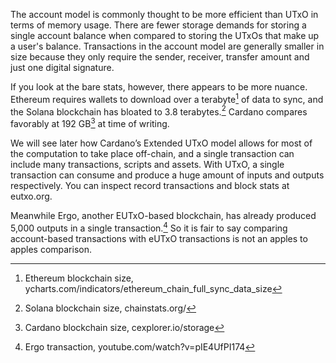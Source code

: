 The account model is commonly thought to be more efficient than UTxO in terms of memory usage. There are fewer storage demands for storing a single account balance when compared to storing the UTxOs that make up a user's balance. Transactions in the account model are generally smaller in size because they only require the sender, receiver, transfer amount and just one digital signature. 

If you look at the bare stats, however, there appears to be more nuance. Ethereum requires wallets to download over a terabyte[^1] of data to sync, and the Solana blockchain has bloated to 3.8 terabytes.[^2] Cardano compares favorably at 192 GB[^3] at time of writing.  

We will see later how Cardano’s Extended UTxO model allows for most of the computation to take place off-chain, and a single transaction can include many transactions, scripts and assets. With UTxO, a single transaction can consume and produce a huge amount of inputs and outputs respectively. You can inspect record transactions and block stats at eutxo.org. 

Meanwhile Ergo, another EUTxO-based blockchain, has already produced 5,000 outputs in a single transaction.[^4] So it is fair to say comparing account-based transactions with eUTxO transactions is not an apples to apples comparison.

[^1]: Ethereum blockchain size, ycharts.com/indicators/ethereum_chain_full_sync_data_size
[^2]: Solana blockchain size, chainstats.org/
[^3]: Cardano blockchain size, cexplorer.io/storage
[^4]: Ergo transaction, youtube.com/watch?v=pIE4UfPI174

